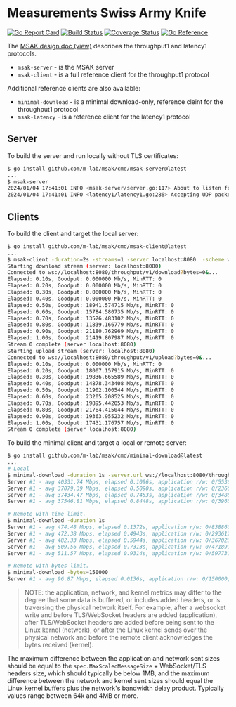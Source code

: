 # Measurements Swiss Army Knife

[![Go Report Card](https://goreportcard.com/badge/github.com/m-lab/msak)](https://goreportcard.com/report/github.com/m-lab/msak)
[![Build Status](https://github.com/m-lab/msak/actions/workflows/test.yml/badge.svg?branch=main)](https://github.com/m-lab/msak/actions/workflows/test.yml)
[![Coverage Status](https://coveralls.io/repos/github/m-lab/msak/badge.svg?branch=main)](https://coveralls.io/github/m-lab/msak?branch=main)
[![Go Reference](https://pkg.go.dev/badge/github.com/m-lab/msak.svg)](https://pkg.go.dev/github.com/m-lab/msak)

The [MSAK design doc (view)][1] describes the throughput1 and latency1 protocols.

[1]: https://docs.google.com/document/d/1OmKXGhQe2mT1gSXI2NT_SxvnKu5OHpBGIYpoWNJwmWA/edit

* `msak-server` - is the MSAK server
* `msak-client` - is a full reference client for the throughput1 protocol

Additional reference clients are also available:

* `minimal-download` - is a minimal download-only, reference cleint for the throughput1 protocol
* `msak-latency` - is a reference client for the latency1 protocol

## Server

To build the server and run locally without TLS certificates:

```sh
$ go install github.com/m-lab/msak/cmd/msak-server@latest
...
$ msak-server
2024/01/04 17:41:01 INFO <msak-server/server.go:117> About to listen for ws tests endpoint=:8080
2024/01/04 17:41:01 INFO <latency1/latency1.go:286> Accepting UDP packets...
```

## Clients

To build the client and target the local server:

```sh
$ go install github.com/m-lab/msak/cmd/msak-client@latest
...
$ msak-client -duration=2s -streams=1 -server localhost:8080  -scheme ws
Starting download stream (server: localhost:8080)
Connected to ws://localhost:8080/throughput/v1/download?bytes=0&...
Elapsed: 0.10s, Goodput: 0.000000 Mb/s, MinRTT: 0
Elapsed: 0.20s, Goodput: 0.000000 Mb/s, MinRTT: 0
Elapsed: 0.30s, Goodput: 0.000000 Mb/s, MinRTT: 0
Elapsed: 0.40s, Goodput: 0.000000 Mb/s, MinRTT: 0
Elapsed: 0.50s, Goodput: 18941.574715 Mb/s, MinRTT: 0
Elapsed: 0.60s, Goodput: 15784.580735 Mb/s, MinRTT: 0
Elapsed: 0.70s, Goodput: 13526.483102 Mb/s, MinRTT: 0
Elapsed: 0.80s, Goodput: 11839.166779 Mb/s, MinRTT: 0
Elapsed: 0.90s, Goodput: 21180.762969 Mb/s, MinRTT: 0
Elapsed: 1.00s, Goodput: 21419.807987 Mb/s, MinRTT: 0
Stream 0 complete (server localhost:8080)
Starting upload stream (server: localhost:8080)
Connected to ws://localhost:8080/throughput/v1/upload?bytes=0&...
Elapsed: 0.10s, Goodput: 0.000000 Mb/s, MinRTT: 0
Elapsed: 0.20s, Goodput: 18007.157915 Mb/s, MinRTT: 0
Elapsed: 0.30s, Goodput: 19836.665589 Mb/s, MinRTT: 0
Elapsed: 0.40s, Goodput: 14878.343408 Mb/s, MinRTT: 0
Elapsed: 0.50s, Goodput: 11902.100544 Mb/s, MinRTT: 0
Elapsed: 0.60s, Goodput: 23205.208525 Mb/s, MinRTT: 0
Elapsed: 0.70s, Goodput: 19895.442053 Mb/s, MinRTT: 0
Elapsed: 0.80s, Goodput: 21784.415044 Mb/s, MinRTT: 0
Elapsed: 0.90s, Goodput: 19363.955232 Mb/s, MinRTT: 0
Elapsed: 1.00s, Goodput: 17431.176757 Mb/s, MinRTT: 0
Stream 0 complete (server localhost:8080)
```

To build the minimal client and target a local or remote server:

```sh
$ go install github.com/m-lab/msak/cmd/minimal-download@latest
...
# Local
$ minimal-download -duration 1s -server.url ws://localhost:8080/throughput/v1/download
Server #1 - avg 40331.74 Mbps, elapsed 0.1096s, application r/w: 0/553648128, network r/w: 0/552605286 kernel* r/w: 532/556927351
Server #1 - avg 37079.39 Mbps, elapsed 0.5090s, application r/w: 0/2360345763, network r/w: 0/2359320155 kernel* r/w: 532/2371631146
Server #1 - avg 37434.47 Mbps, elapsed 0.7453s, application r/w: 0/3488615636, network r/w: 0/3487600796 kernel* r/w: 532/3504496455
Server #1 - avg 37546.81 Mbps, elapsed 0.8448s, application r/w: 0/3965718768, network r/w: 0/3964708482 kernel* r/w: 532/3982651869

# Remote with time limit.
$ minimal-download -duration 1s
Server #1 - avg 474.48 Mbps, elapsed 0.1372s, application r/w: 0/8388608, network r/w: 0/8139648 kernel* r/w: 1291/5153552
Server #1 - avg 472.38 Mbps, elapsed 0.4943s, application r/w: 0/29361290, network r/w: 0/29190374 kernel* r/w: 1291/28353408
Server #1 - avg 482.33 Mbps, elapsed 0.5944s, application r/w: 0/36702361, network r/w: 0/35836093 kernel* r/w: 1291/35130048
Server #1 - avg 509.56 Mbps, elapsed 0.7313s, application r/w: 0/47189162, network r/w: 0/46583410 kernel* r/w: 1291/44773728
Server #1 - avg 511.57 Mbps, elapsed 0.9314s, application r/w: 0/59773113, network r/w: 0/59562005 kernel* r/w: 1291/57740568

# Remote with bytes limit.
$ minimal-download -bytes=150000
Server #1 - avg 96.87 Mbps, elapsed 0.0136s, application r/w: 0/150000, network r/w: 0/164976 kernel* r/w: 1309/31063
```

> NOTE: the application, network, and kernel metrics may differ to the degree
that some data is buffered, or includes added headers, or is traversing the
physical network itself. For example, after a websocket write and before
TLS/WebSocket headers are added (application), after TLS/WebSocket headers are
added before being sent to the Linux kernel (network), or after the Linux kernel
sends over the physical network and before the remote client acknowledges the
bytes received (kernel).

The maximum difference between the application and network sent sizes should be
equal to the `spec.MaxScaledMessageSize` + WebSocket/TLS headers size, which
should typically be below 1MB, and the maximum difference between the network
and kernel sent sizes should equal the Linux kernel buffers plus the network's
bandwidth delay product. Typically values range between 64k and 4MB or more.
